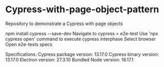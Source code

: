 # Cypress-with-page-object-pattern
Repository to demonstrate a Cypress with page objects


npm install cypress --save-dev
Navigate to cypress > e2e-test
Use 'npx cypress open' command to execute cypress interphase
Select browser
Open e2e-tests specs

Specifications:
Cypress package version: 13.17.0
Cypress binary version: 13.17.0
Electron version: 27.3.10
Bundled Node version: 18.17.1